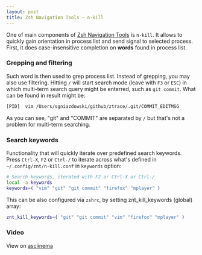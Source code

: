 ```yaml
---
layout: post
title: Zsh Navigation Tools – n-kill
---
```


One of main components of
[Zsh Navigation Tools](https://github.com/psprint/zsh-navigation-tools) is
`n-kill`. It allows to quickly gain orientation in process list and send signal
to selected process. First, it does case-insensitive completion on **words**
found in process list.

### Grepping and filtering

Such word is then used to grep process list. Instead of grepping, you may also
use filtering. Hitting `/` will start search mode (leave with `F3` or `ESC`) in
which multi-term search query might be enterred, such as `git commit`. What can
be found in result might be:

```sh
[PID]  vim /Users/sgniazdowski/github/ztrace/.git/COMMIT_EDITMSG
```

As you can see, "git" and "COMMIT" are separated by `/` but that's not a
problem for multi-term searching.

### Search keywords

Functionality that will quickly iterate over predefined search keywords. Press
`Ctrl-X`, `F2` or `Ctrl-/` to iterate across what's defined in
`~/.config/znt/n-kill.conf` in `keywords` option:

```zsh
# Search keywords, iterated with F2 or Ctrl-X or Ctrl-/
local -a keywords
keywords=( "vim" "git" "git commit" "firefox" "mplayer" )
```

This can be also configured via `zshrc`, by setting znt_kill_keywords (global)
array:

```zsh
znt_kill_keywords=( "git" "git commit" "vim" "firefox" "mplayer" )
```

### Video

View on [asciinema](https://asciinema.org/a/46457)

<script type="text/javascript" src="https://asciinema.org/a/46457.js" id="asciicast-46457" async></script>
